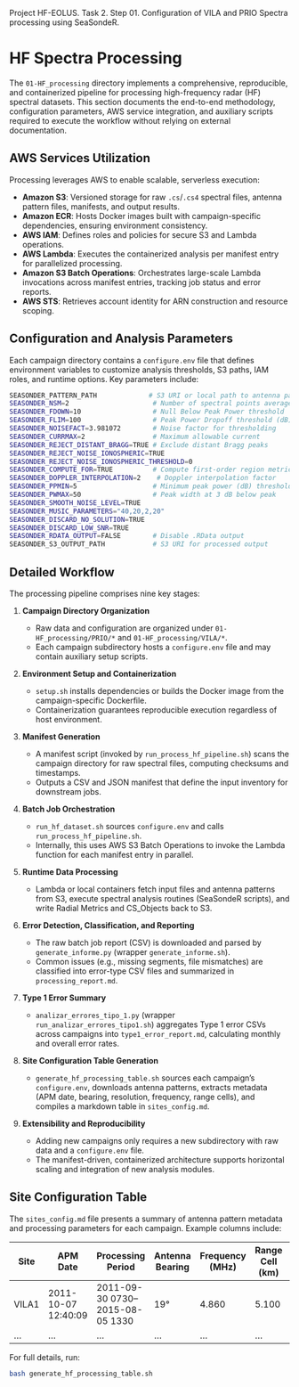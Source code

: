 Project HF-EOLUS. Task 2. Step 01. Configuration of VILA and PRIO Spectra processing using SeaSondeR.

# HF Spectra Processing

The `01-HF_processing` directory implements a comprehensive, reproducible, and containerized pipeline for processing high-frequency radar (HF) spectral datasets. This section documents the end-to-end methodology, configuration parameters, AWS service integration, and auxiliary scripts required to execute the workflow without relying on external documentation.

## AWS Services Utilization

Processing leverages AWS to enable scalable, serverless execution:
- **Amazon S3**: Versioned storage for raw `.cs`/`.cs4` spectral files, antenna pattern files, manifests, and output results.
- **Amazon ECR**: Hosts Docker images built with campaign-specific dependencies, ensuring environment consistency.
- **AWS IAM**: Defines roles and policies for secure S3 and Lambda operations.
- **AWS Lambda**: Executes the containerized analysis per manifest entry for parallelized processing.
- **Amazon S3 Batch Operations**: Orchestrates large-scale Lambda invocations across manifest entries, tracking job status and error reports.
- **AWS STS**: Retrieves account identity for ARN construction and resource scoping.

## Configuration and Analysis Parameters

Each campaign directory contains a `configure.env` file that defines environment variables to customize analysis thresholds, S3 paths, IAM roles, and runtime options. Key parameters include:

```bash
SEASONDER_PATTERN_PATH             # S3 URI or local path to antenna pattern file
SEASONDER_NSM=2                     # Number of spectral points averaged during smoothing
SEASONDER_FDOWN=10                  # Null Below Peak Power threshold
SEASONDER_FLIM=100                  # Peak Power Dropoff threshold (dB)
SEASONDER_NOISEFACT=3.981072        # Noise factor for thresholding
SEASONDER_CURRMAX=2                 # Maximum allowable current
SEASONDER_REJECT_DISTANT_BRAGG=TRUE # Exclude distant Bragg peaks
SEASONDER_REJECT_NOISE_IONOSPHERIC=TRUE
SEASONDER_REJECT_NOISE_IONOSPHERIC_THRESHOLD=0
SEASONDER_COMPUTE_FOR=TRUE          # Compute first-order region metrics
SEASONDER_DOPPLER_INTERPOLATION=2    # Doppler interpolation factor
SEASONDER_PPMIN=5                   # Minimum peak power (dB) threshold
SEASONDER_PWMAX=50                  # Peak width at 3 dB below peak
SEASONDER_SMOOTH_NOISE_LEVEL=TRUE
SEASONDER_MUSIC_PARAMETERS="40,20,2,20"
SEASONDER_DISCARD_NO_SOLUTION=TRUE
SEASONDER_DISCARD_LOW_SNR=TRUE
SEASONDER_RDATA_OUTPUT=FALSE        # Disable .RData output
SEASONDER_S3_OUTPUT_PATH            # S3 URI for processed output
```

## Detailed Workflow

The processing pipeline comprises nine key stages:

1. **Campaign Directory Organization**  
   - Raw data and configuration are organized under `01-HF_processing/PRIO/*` and `01-HF_processing/VILA/*`.  
   - Each campaign subdirectory hosts a `configure.env` file and may contain auxiliary setup scripts.

2. **Environment Setup and Containerization**  
   - `setup.sh` installs dependencies or builds the Docker image from the campaign-specific Dockerfile.  
   - Containerization guarantees reproducible execution regardless of host environment.

3. **Manifest Generation**  
   - A manifest script (invoked by `run_process_hf_pipeline.sh`) scans the campaign directory for raw spectral files, computing checksums and timestamps.  
   - Outputs a CSV and JSON manifest that define the input inventory for downstream jobs.

4. **Batch Job Orchestration**  
   - `run_hf_dataset.sh` sources `configure.env` and calls `run_process_hf_pipeline.sh`.  
   - Internally, this uses AWS S3 Batch Operations to invoke the Lambda function for each manifest entry in parallel.

5. **Runtime Data Processing**  
   - Lambda or local containers fetch input files and antenna patterns from S3, execute spectral analysis routines (SeaSondeR scripts), and write Radial Metrics and CS_Objects back to S3.

6. **Error Detection, Classification, and Reporting**  
   - The raw batch job report (CSV) is downloaded and parsed by `generate_informe.py` (wrapper `generate_informe.sh`).  
   - Common issues (e.g., missing segments, file mismatches) are classified into error-type CSV files and summarized in `processing_report.md`.

7. **Type 1 Error Summary**  
   - `analizar_errores_tipo_1.py` (wrapper `run_analizar_errores_tipo1.sh`) aggregates Type 1 error CSVs across campaigns into `type1_error_report.md`, calculating monthly and overall error rates.

8. **Site Configuration Table Generation**  
   - `generate_hf_processing_table.sh` sources each campaign’s `configure.env`, downloads antenna patterns, extracts metadata (APM date, bearing, resolution, frequency, range cells), and compiles a markdown table in `sites_config.md`.

9. **Extensibility and Reproducibility**  
   - Adding new campaigns only requires a new subdirectory with raw data and a `configure.env` file.  
   - The manifest-driven, containerized architecture supports horizontal scaling and integration of new analysis modules.

## Site Configuration Table

The `sites_config.md` file presents a summary of antenna pattern metadata and processing parameters for each campaign. Example columns include:

| Site | APM Date | Processing Period | Antenna Bearing | Frequency (MHz) | Range Cell (km) | N Doppler Cells |
|------|----------|-------------------|-----------------|-----------------|-----------------|-----------------|
| VILA1 | 2011-10-07 12:40:09 | 2011-09-30 0730–2015-08-05 1330 | 19° | 4.860 | 5.100 | 2048 |
| …     | …        | …                 | …               | …               | …               | …               |

For full details, run:
```bash
bash generate_hf_processing_table.sh
```
